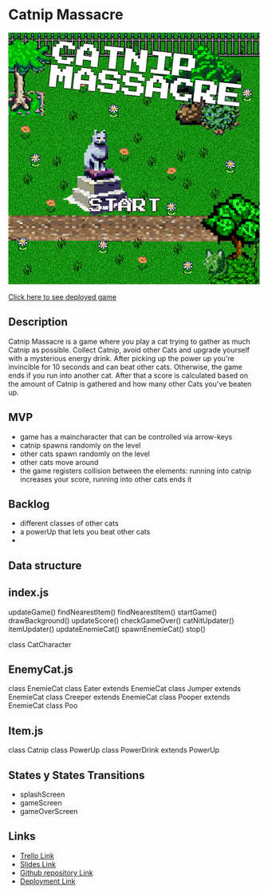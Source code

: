 # Catnip Massacre

![Getting Started](./images/game%20preview.png)


[Click here to see deployed game](https://neuercoolername.github.io/catnip-massacre/)

## Description
Catnip Massacre is a game where you play a cat trying to gather as much Catnip as possible. Collect Catnip, avoid other Cats and upgrade yourself with a mysterious energy drink. After picking up the power up you're invincible for 10 seconds and can beat other cats. Otherwise, the game ends if you run into another cat. After that a score is calculated based on the amount of Catnip is gathered and how many other Cats you've beaten up.


## MVP
- game has a maincharacter that can be controlled via arrow-keys
- catnip spawns randomly on the level
- other cats spawn randomly on the level
- other cats move around
- the game registers collision between the elements: running into catnip increases your score, running into other cats ends it

## Backlog
- different classes of other cats
- a powerUp that lets you beat other cats
- 


## Data structure

## index.js
updateGame()
findNearestItem()
findNearestItem()
startGame()
drawBackground()
updateScore()
checkGameOver()
catNitUpdater()
itemUpdater()
updateEnemieCat()
spawnEnemieCat()
stop()

class CatCharacter


## EnemyCat.js
class EnemieCat
class Eater extends EnemieCat
class Jumper extends EnemieCat
class Creeper extends EnemieCat
class Pooper extends EnemieCat
class Poo
## Item.js
class Catnip
class PowerUp
class PowerDrink extends PowerUp

## States y States Transitions
- splashScreen
- gameScreen
- gameOverScreen


## Links

- [Trello Link](https://trello.com/b/8DvOgOlB/catnip-massacre)
- [Slides Link](http://slides.com)
- [Github repository Link](https://github.com/neuercoolername/catnip-massacre)
- [Deployment Link](https://neuercoolername.github.io/catnip-massacre/)